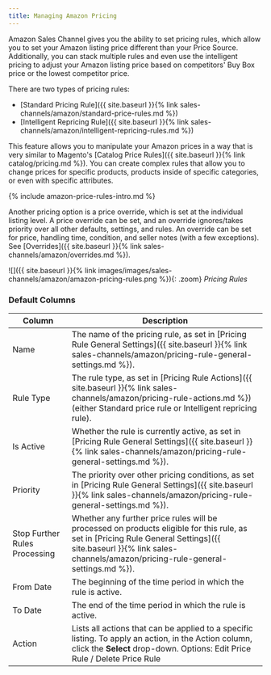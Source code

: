 ```yaml
---
title: Managing Amazon Pricing
---
```



Amazon Sales Channel gives you the ability to set pricing rules, which allow you to set your Amazon listing price different than your Price Source. Additionally, you can stack multiple rules and even use the intelligent pricing to adjust your Amazon listing price based on competitors' Buy Box price or the lowest competitor price.

There are two types of pricing rules:

- [Standard Pricing Rule]({{ site.baseurl }}{% link sales-channels/amazon/standard-price-rules.md %})
- [Intelligent Repricing Rule]({{ site.baseurl }}{% link sales-channels/amazon/intelligent-repricing-rules.md %})

This feature allows you to manipulate your Amazon prices in a way that is very similar to Magento's [Catalog Price Rules]({{ site.baseurl }}{% link catalog/pricing.md %}). You can create complex rules that allow you to change prices for specific products, products inside of specific categories, or even with specific attributes.

{% include amazon-price-rules-intro.md %}

Another pricing option is a price override, which is set at the individual listing level. A price override can be set, and an override ignores/takes priority over all other defaults, settings, and rules. An override can be set for price, handling time, condition, and seller notes (with a few exceptions). See [Overrides]({{ site.baseurl }}{% link sales-channels/amazon/overrides.md %}).

 ![]({{ site.baseurl }}{% link images/images/sales-channels/amazon/amazon-pricing-rules.png %}){: .zoom}
 _Pricing Rules_

### Default Columns

|Column|Description|
|---|---|
|Name|The name of the pricing rule, as set in [Pricing Rule General Settings]({{ site.baseurl }}{% link sales-channels/amazon/pricing-rule-general-settings.md %}).|
|Rule Type|The rule type, as set in [Pricing Rule Actions]({{ site.baseurl }}{% link sales-channels/amazon/pricing-rule-actions.md %}) (either Standard price rule or Intelligent repricing rule).|
|Is Active|Whether the rule is currently active, as set in [Pricing Rule General Settings]({{ site.baseurl }}{% link sales-channels/amazon/pricing-rule-general-settings.md %}).|
|Priority|The priority over other pricing conditions, as set in [Pricing Rule General Settings]({{ site.baseurl }}{% link sales-channels/amazon/pricing-rule-general-settings.md %}).|
|Stop Further Rules Processing|Whether any further price rules will be processed on products eligible for this rule, as set in [Pricing Rule General Settings]({{ site.baseurl }}{% link sales-channels/amazon/pricing-rule-general-settings.md %}).|
|From Date|The beginning of the time period in which the rule is active.|
|To Date|The end of the time period in which the rule is active.|
|Action|Lists all actions that can be applied to a specific listing. To apply an action, in the Action column, click the **Select** drop-down. Options: Edit Price Rule / Delete Price Rule|
